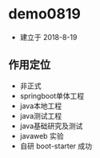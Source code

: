 # demo0819
- 建立于 2018-8-19
## 作用定位
- 非正式
- springboot单体工程
- java本地工程
- java测试工程
- java基础研究及测试
- javaweb 实验
- 自研 boot-starter 成功


